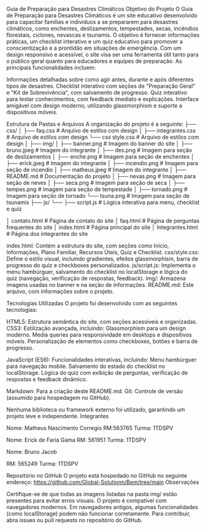Guia de Preparação para Desastres Climáticos
Objetivo do Projeto
O Guia de Preparação para Desastres Climáticos é um site educativo desenvolvido para capacitar famílias e indivíduos a se prepararem para desastres climáticos, como enchentes, deslizamentos, tempestades, secas, incêndios florestais, ciclones, nevascas e tsunamis. O objetivo é fornecer informações práticas, um checklist interativo e um quiz educativo para promover a conscientização e a prontidão em situações de emergência. Com um design responsivo e acessível, o site visa ser uma ferramenta útil tanto para o público geral quanto para educadores e equipes de preparação.
As principais funcionalidades incluem:

Informações detalhadas sobre como agir antes, durante e após diferentes tipos de desastres.
Checklist interativo com seções de "Preparação Geral" e "Kit de Sobrevivência", com salvamento de progresso.
Quiz interativo para testar conhecimentos, com feedback imediato e explicações.
Interface amigável com design moderno, utilizando glassmorphism e suporte a dispositivos móveis.

Estrutura de Pastas e Arquivos
A organização do projeto é a seguinte:
├── css/
│   ├── faq.css            # Arquivo de estilos com design 
│   ├── integrantes.css    # Arquivo de estilos com design 
└──     css style.css      # Arquivo de estilos com design 
│
├── img/
│   ├── banner.png     # Imagem do banner do site
│   ├── bruno.jpeg     # Imagem do integrante
│   ├── des.png        # Imagem para seção de deslizamentos
│   ├── enche.png      # Imagem para seção de enchentes
│   ├── erick.jpeg     # Imagem do integrante
│   ├── incendio.png   # Imagem para seção de incendio
│   ├── matheus.jpeg   # Imagem do integrante
│   ├── README.md      # Documentação do projeto
│   ├── nevas.png      # Imagem para seção de neves
│   ├── seca.png       # Imagem para seção de seca
│   ├── tempes.png     # Imagem para seção de tempestade
│   ├── tornado.png    # Imagem para seção de tornado
└──     tsuna.png      # Imagem para seção de tsunamis
├── js/
└── ├── script.js      # Lógica interativa para menu, checklist e quiz

│ contato.html         # Página de contato do site
│ faq.html             # Página de perguntas frequentes do site
│ index.html           # Página principal do site
│ Integrantes.html     # Página dos integrantes do site


index.html: Contém a estrutura do site, com seções como Início, Informações, Plano Familiar, Recursos Úteis, Quiz e Checklist.
css/style.css: Define o estilo visual, incluindo gradientes, efeitos glassmorphism, barra de progresso do quiz e checkboxes personalizados.
js/script.js: Implementa o menu hambúrguer, salvamento do checklist no localStorage e lógica do quiz (navegação, verificação de respostas, feedback).
img/: Armazena imagens usadas no banner e na seção de informações.
README.md: Este arquivo, com informações sobre o projeto.

Tecnologias Utilizadas
O projeto foi desenvolvido com as seguintes tecnologias:

HTML5: Estrutura semântica do site, com seções acessíveis e organizadas.
CSS3: Estilização avançada, incluindo:
Glassmorphism para um design moderno.
Media queries para responsividade em desktops e dispositivos móveis.
Personalização de elementos como checkboxes, botões e barra de progresso.


JavaScript (ES6): Funcionalidades interativas, incluindo:
Menu hambúrguer para navegação mobile.
Salvamento do estado do checklist no localStorage.
Lógica do quiz com exibição de perguntas, verificação de respostas e feedback dinâmico.


Markdown: Para a criação deste README.md.
Git: Controle de versão (assumido para hospedagem no GitHub).

Nenhuma biblioteca ou framework externo foi utilizado, garantindo um projeto leve e independente.
Integrantes

Nome:  Matheus Nascimento Corregio 
RM:563765
Turma: 1TDSPV




Nome: Erick de Faria Gama
RM: 561951
Turma: 1TDSPV



  Nome: Bruno Jacob 

RM: 565249
Turma: 1TDSPV

Repositório no GitHub
O projeto está hospedado no GitHub no seguinte endereço:
https://github.com/Global-Solutionn/Bem/tree/main
Observações

Certifique-se de que todas as imagens listadas na pasta img/ estão presentes para evitar erros visuais.
O projeto é compatível com navegadores modernos. Em navegadores antigos, algumas funcionalidades (como localStorage) podem não funcionar corretamente.
Para contribuir, abra issues ou pull requests no repositório do GitHub.

